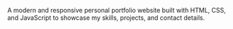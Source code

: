 A modern and responsive personal portfolio website built with HTML, CSS, and JavaScript to showcase my skills, projects, and contact details. 
